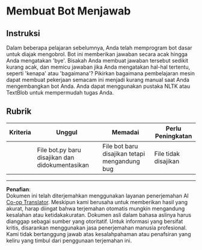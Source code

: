 <!--
CO_OP_TRANSLATOR_METADATA:
{
  "original_hash": "2efc4c2aba5ed06c780c05539c492ae3",
  "translation_date": "2025-09-05T20:28:12+00:00",
  "source_file": "6-NLP/2-Tasks/assignment.md",
  "language_code": "id"
}
-->
# Membuat Bot Menjawab

## Instruksi

Dalam beberapa pelajaran sebelumnya, Anda telah memprogram bot dasar untuk diajak mengobrol. Bot ini memberikan jawaban secara acak hingga Anda mengatakan 'bye'. Bisakah Anda membuat jawaban tersebut sedikit kurang acak, dan memicu jawaban jika Anda mengatakan hal-hal tertentu, seperti 'kenapa' atau 'bagaimana'? Pikirkan bagaimana pembelajaran mesin dapat membuat pekerjaan semacam ini menjadi kurang manual saat Anda mengembangkan bot Anda. Anda dapat menggunakan pustaka NLTK atau TextBlob untuk mempermudah tugas Anda.

## Rubrik

| Kriteria | Unggul                                         | Memadai                                         | Perlu Peningkatan       |
| -------- | --------------------------------------------- | ------------------------------------------------ | ----------------------- |
|          | File bot.py baru disajikan dan didokumentasikan | File bot baru disajikan tetapi mengandung bug   | File tidak disajikan    |

---

**Penafian**:  
Dokumen ini telah diterjemahkan menggunakan layanan penerjemahan AI [Co-op Translator](https://github.com/Azure/co-op-translator). Meskipun kami berusaha untuk memberikan hasil yang akurat, harap diingat bahwa terjemahan otomatis mungkin mengandung kesalahan atau ketidakakuratan. Dokumen asli dalam bahasa aslinya harus dianggap sebagai sumber yang otoritatif. Untuk informasi yang bersifat kritis, disarankan menggunakan jasa penerjemahan manusia profesional. Kami tidak bertanggung jawab atas kesalahpahaman atau penafsiran yang keliru yang timbul dari penggunaan terjemahan ini.